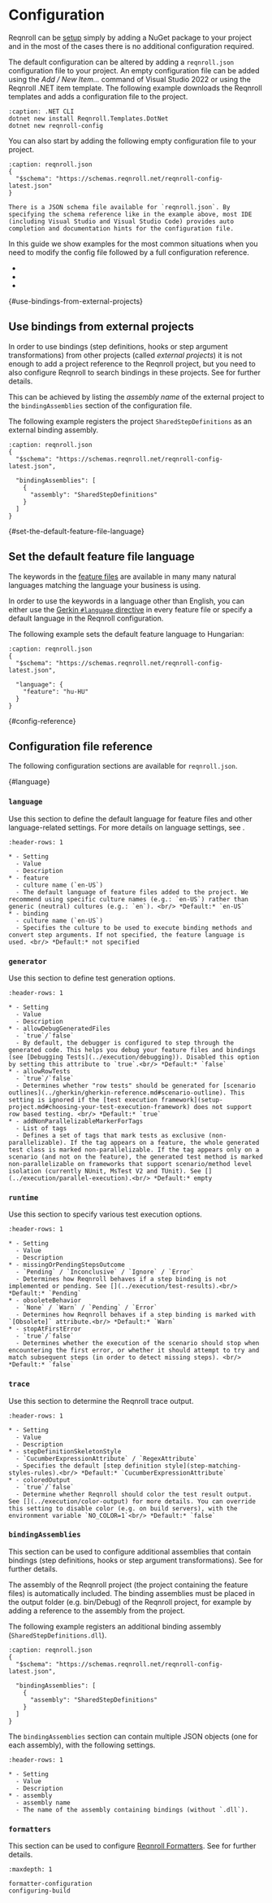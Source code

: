 # Configuration

Reqnroll can be [setup](setup-project) simply by adding a NuGet package to your project and in the most of the cases there is no additional configuration required.

The default configuration can be altered by adding a `reqnroll.json` configuration file to your project. An empty configuration file can be added using the *Add / New Item...* command of Visual Studio 2022 or using the Reqnroll .NET item template. The following example downloads the Reqnroll templates and adds a configuration file to the project.

```{code-block} pwsh
:caption: .NET CLI
dotnet new install Reqnroll.Templates.DotNet
dotnet new reqnroll-config
```

You can also start by adding the following empty configuration file to your project.

```{code-block} json
:caption: reqnroll.json
{
  "$schema": "https://schemas.reqnroll.net/reqnroll-config-latest.json"
}
```

```{tip}
There is a JSON schema file available for `reqnroll.json`. By specifying the schema reference like in the example above, most IDE (including Visual Studio and Visual Studio Code) provides auto completion and documentation hints for the configuration file.
```

In this guide we show examples for the most common situations when you need to modify the config file followed by a full configuration reference.

* [](#use-bindings-from-external-projects)
* [](#set-the-default-feature-file-language)
* [](#config-reference)

{#use-bindings-from-external-projects}
## Use bindings from external projects

In order to use bindings (step definitions, hooks or step argument transformations) from other projects (called *external projects*) it is not enough to add a project reference to the Reqnroll project, but you need to also configure Reqnroll to search bindings in these projects. See [](../automation/bindings-from-external-assemblies) for further details.

This can be achieved by listing the *assembly name* of the external project to the `bindingAssemblies` section of the configuration file.

The following example registers the project `SharedStepDefinitions` as an external binding assembly.

```{code-block} json
:caption: reqnroll.json
{
  "$schema": "https://schemas.reqnroll.net/reqnroll-config-latest.json",

  "bindingAssemblies": [
    { 
      "assembly": "SharedStepDefinitions"
    }
  ]
}
```

{#set-the-default-feature-file-language}
## Set the default feature file language

The keywords in the [feature files](../gherkin/feature-files.md) are available in many many natural languages matching the language your business is using. 

In order to use the keywords in a language other than English, you can either use the [Gerkin `#language` directive](../gherkin/feature-language.md) in every feature file or specify a default language in the Reqnroll configuration.

The following example sets the default feature language to Hungarian:

```{code-block} json
:caption: reqnroll.json
{
  "$schema": "https://schemas.reqnroll.net/reqnroll-config-latest.json",

  "language": {
    "feature": "hu-HU"
  }
}
```

{#config-reference}
## Configuration file reference

The following configuration sections are available for `reqnroll.json`.

{#language}
### `language`

Use this section to define the default language for feature files and other language-related settings. For more details on language settings, see [](../gherkin/feature-language).

```{list-table}
:header-rows: 1

* - Setting
  - Value
  - Description
* - feature
  - culture name (`en-US`)
  - The default language of feature files added to the project. We recommend using specific culture names (e.g.: `en-US`) rather than generic (neutral) cultures (e.g.: `en`). <br/> *Default:* `en-US`
* - binding
  - culture name (`en-US`)
  - Specifies the culture to be used to execute binding methods and convert step arguments. If not specified, the feature language is used. <br/> *Default:* not specified
```

### `generator`

Use this section to define test generation options.

```{list-table}
:header-rows: 1

* - Setting
  - Value
  - Description
* - allowDebugGeneratedFiles
  - `true`/`false`
  - By default, the debugger is configured to step through the generated code. This helps you debug your feature files and bindings (see [Debugging Tests](../execution/debugging)). Disabled this option by setting this attribute to `true`.<br/> *Default:* `false`
* - allowRowTests
  - `true`/`false`
  - Determines whether "row tests" should be generated for [scenario outlines](../gherkin/gherkin-reference.md#scenario-outline). This setting is ignored if the [test execution framework](setup-project.md#choosing-your-test-execution-framework) does not support row based testing. <br/> *Default:* `true`
* - addNonParallelizableMarkerForTags
  - List of tags
  - Defines a set of tags that mark tests as exclusive (non-parallelizable). If the tag appears on a feature, the whole generated test class is marked non-parallelizable. If the tag appears only on a scenario (and not on the feature), the generated test method is marked non-parallelizable on frameworks that support scenario/method level isolation (currently NUnit, MsTest V2 and TUnit). See [](../execution/parallel-execution).<br/> *Default:* empty
```

### `runtime`

Use this section to specify various test execution options.

```{list-table}
:header-rows: 1

* - Setting
  - Value
  - Description
* - missingOrPendingStepsOutcome
  - `Pending` / `Inconclusive` / `Ignore` / `Error`
  - Determines how Reqnroll behaves if a step binding is not implemented or pending. See [](../execution/test-results).<br/> *Default:* `Pending`
* - obsoleteBehavior
  - `None` / `Warn` / `Pending` / `Error`
  - Determines how Reqnroll behaves if a step binding is marked with `[Obsolete]` attribute.<br/> *Default:* `Warn`
* - stopAtFirstError
  - `true`/`false`
  - Determines whether the execution of the scenario should stop when encountering the first error, or whether it should attempt to try and match subsequent steps (in order to detect missing steps). <br/> *Default:* `false`
```

### `trace`

Use this section to determine the Reqnroll trace output.

```{list-table}
:header-rows: 1

* - Setting
  - Value
  - Description
* - stepDefinitionSkeletonStyle
  - `CucumberExpressionAttribute` / `RegexAttribute`
  - Specifies the default [step definition style](step-matching-styles-rules).<br/> *Default:* `CucumberExpressionAttribute`
* - coloredOutput
  - `true`/`false`
  - Determine whether Reqnroll should color the test result output. See [](../execution/color-output) for more details. You can override this setting to disable color (e.g. on build servers), with the environment variable `NO_COLOR=1`<br/> *Default:* `false`
```

### `bindingAssemblies`

This section can be used to configure additional assemblies that contain bindings (step definitions, hooks or step argument transformations). See [](../automation/bindings-from-external-assemblies) for further details.

The assembly of the Reqnroll project (the project containing the feature files) is automatically included. The binding assemblies must be placed in the output folder (e.g. bin/Debug) of the Reqnroll project, for example by adding a reference to the assembly from the project.

The following example registers an additional binding assembly (`SharedStepDefinitions.dll`).

```{code-block} json
:caption: reqnroll.json
{
  "$schema": "https://schemas.reqnroll.net/reqnroll-config-latest.json",

  "bindingAssemblies": [
    { 
      "assembly": "SharedStepDefinitions"
    }
  ]
}
```

The `bindingAssemblies` section can contain multiple JSON objects (one for each assembly), with the following settings.

```{list-table}
:header-rows: 1

* - Setting
  - Value
  - Description
* - assembly
  - assembly name
  - The name of the assembly containing bindings (without `.dll`).
```

### `formatters`

This section can be used to configure [Reqnroll Formatters](../reporting/reqnroll-formatters.md). See [](formatter-configuration.md) for further details.


```{toctree}
:maxdepth: 1

formatter-configuration
configuring-build
